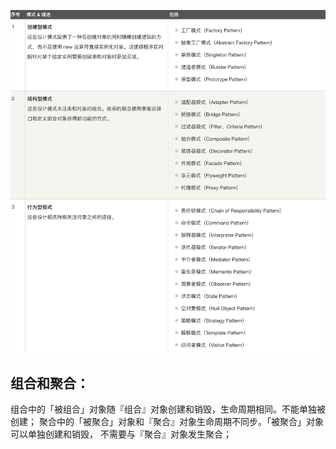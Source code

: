 ![img.png](img.png)

## 组合和聚合：
组合中的「被组合」对象随『组合』对象创建和销毁，生命周期相同。不能单独被创建；
聚合中的「被聚合」对象和『聚合』对象生命周期不同步。「被聚合」对象可以单独创建和销毁，
不需要与『聚合』对象发生聚合；